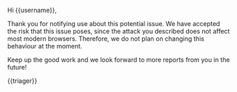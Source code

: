 Hi {{username}},

Thank you for notifying use about this potential issue. We have accepted the risk that this issue poses, since the attack you described does not affect most modern browsers. Therefore, we do not plan on changing this behaviour at the moment.

Keep up the good work and we look forward to more reports from you in the future!

{{triager}}